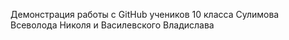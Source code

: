 Демонстрация работы с GitHub учеников 10 класса Сулимова Всеволода Николя и Василевского Владислава
